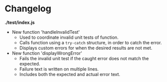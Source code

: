 # Changelog

**./test/index.js**
* New function 'handleInvalidTest'
	* Used to coordinate invalid unit tests of function.
	* Calls function using a `try-catch` structure, in order to catch the error.
	* Displays custom errors for when the desired results are not met.
* New function 'displayWrongError'
	* Fails the invalid unit test if the caught error does not match the expected.
	* Failure text is written on multiple lines.
	* Includes both the expected and actual error text.
